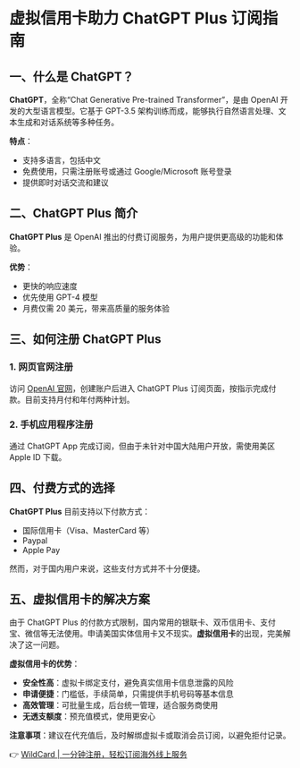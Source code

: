 # 虚拟信用卡助力 ChatGPT Plus 订阅指南

## 一、什么是 ChatGPT？

**ChatGPT**，全称“Chat Generative Pre-trained Transformer”，是由 OpenAI 开发的大型语言模型。它基于 GPT-3.5 架构训练而成，能够执行自然语言处理、文本生成和对话系统等多种任务。

**特点**：
- 支持多语言，包括中文
- 免费使用，只需注册账号或通过 Google/Microsoft 账号登录
- 提供即时对话交流和建议

## 二、ChatGPT Plus 简介

**ChatGPT Plus** 是 OpenAI 推出的付费订阅服务，为用户提供更高级的功能和体验。

**优势**：
- 更快的响应速度
- 优先使用 GPT-4 模型
- 月费仅需 20 美元，带来高质量的服务体验

## 三、如何注册 ChatGPT Plus

### 1. 网页官网注册
访问 [OpenAI 官网](https://openai.com/)，创建账户后进入 ChatGPT Plus 订阅页面，按指示完成付款。目前支持月付和年付两种计划。

### 2. 手机应用程序注册
通过 ChatGPT App 完成订阅，但由于未针对中国大陆用户开放，需使用美区 Apple ID 下载。

## 四、付费方式的选择

**ChatGPT Plus** 目前支持以下付款方式：
- 国际信用卡（Visa、MasterCard 等）
- Paypal
- Apple Pay

然而，对于国内用户来说，这些支付方式并不十分便捷。

## 五、虚拟信用卡的解决方案

由于 ChatGPT Plus 的付款方式限制，国内常用的银联卡、双币信用卡、支付宝、微信等无法使用。申请美国实体信用卡又不现实。**虚拟信用卡**的出现，完美解决了这一问题。

**虚拟信用卡的优势**：
- **安全性高**：虚拟卡绑定支付，避免真实信用卡信息泄露的风险
- **申请便捷**：门槛低，手续简单，只需提供手机号码等基本信息
- **高效管理**：可批量生成，后台统一管理，适合服务商使用
- **无透支额度**：预充值模式，使用更安心

**注意事项**：建议在代充值后，及时解绑虚拟卡或取消会员订阅，以避免拒付记录。

👉 [WildCard | 一分钟注册，轻松订阅海外线上服务](https://bbtdd.com/WildCard)
